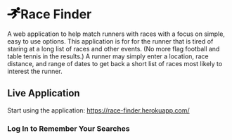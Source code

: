 # <img src="./public/assets/images/running-icon.png" width="30">Race Finder 

A web application to help match runners with races with a focus on simple, easy to use options. This application is for for the runner that is tired of staring at a long list of races and other events. (No more flag football and table tennis in the results.) A runner may simply enter a location, race distance, and range of dates to get back a short list of races most likely to interest the runner.

## Live Application
Start using the application: https://race-finder.herokuapp.com/

### Log In to Remember Your Searches
